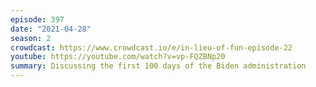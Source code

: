 ```yaml
---
episode: 397
date: "2021-04-28"
season: 2
crowdcast: https://www.crowdcast.io/e/in-lieu-of-fun-episode-22
youtube: https://youtube.com/watch?v=vp-FQZBNp20
summary: Discussing the first 100 days of the Biden administration
---
```

